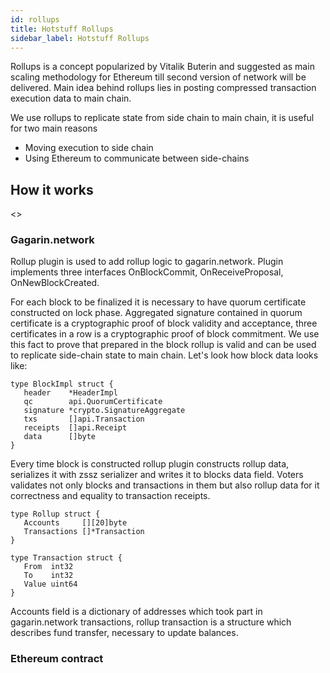 ```yaml
---
id: rollups
title: Hotstuff Rollups
sidebar_label: Hotstuff Rollups
---
```


Rollups is a concept popularized by Vitalik Buterin and suggested as main scaling methodology for Ethereum till second version of network will be delivered. Main idea behind rollups lies in posting compressed transaction execution data to main chain. 

We use rollups to replicate state from side chain to main chain, it is useful for two main reasons 
- Moving execution to side chain
- Using Ethereum to communicate between side-chains

## How it works
<<graph>>
### Gagarin.network
Rollup plugin is used to add rollup logic to gagarin.network. Plugin implements three interfaces OnBlockCommit, OnReceiveProposal, OnNewBlockCreated.

For each block to be finalized it is necessary to have quorum certificate constructed on lock phase. Aggregated signature contained in quorum certificate is a cryptographic proof of block validity and acceptance, three certificates in a row is a cryptographic proof of block commitment. We use this fact to prove that prepared in the block rollup is valid and can be used to replicate side-chain state to main chain. Let's look how block data looks like:

```golang
type BlockImpl struct {
   header    *HeaderImpl
   qc        api.QuorumCertificate
   signature *crypto.SignatureAggregate
   txs       []api.Transaction 
   receipts  []api.Receipt 
   data      []byte
}
```

Every time block is constructed rollup plugin constructs rollup data, serializes it with zssz serializer and writes it to blocks data field. Voters validates not only blocks and transactions in them but also rollup data for it correctness and equality to transaction receipts.
```golang
type Rollup struct {
   Accounts     [][20]byte
   Transactions []*Transaction
}
```

```golang
type Transaction struct {
   From  int32
   To    int32
   Value uint64
}
```
Accounts field is a dictionary of addresses which took part in gagarin.network transactions, rollup transaction is a structure which describes fund transfer, necessary to update balances.
### Ethereum contract